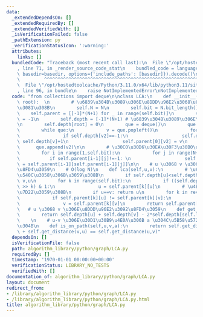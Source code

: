 ```yaml
---
data:
  _extendedDependsOn: []
  _extendedRequiredBy: []
  _extendedVerifiedWith: []
  _isVerificationFailed: false
  _pathExtension: py
  _verificationStatusIcon: ':warning:'
  attributes:
    links: []
  bundledCode: "Traceback (most recent call last):\n  File \"/opt/hostedtoolcache/Python/3.11.0/x64/lib/python3.11/site-packages/onlinejudge_verify/documentation/build.py\"\
    , line 71, in _render_source_code_stat\n    bundled_code = language.bundle(stat.path,\
    \ basedir=basedir, options={'include_paths': [basedir]}).decode()\n          \
    \         ^^^^^^^^^^^^^^^^^^^^^^^^^^^^^^^^^^^^^^^^^^^^^^^^^^^^^^^^^^^^^^^^^^^^^^^^^^^^^^^^^\n\
    \  File \"/opt/hostedtoolcache/Python/3.11.0/x64/lib/python3.11/site-packages/onlinejudge_verify/languages/python.py\"\
    , line 96, in bundle\n    raise NotImplementedError\nNotImplementedError\n"
  code: "from collections import deque\n\nclass LCA:\n    def __init__(self, N, G,\
    \ root):  \n        # \u6839\u304B\u3089\u306E\u8DDD\u96E2\u3068\u89AA\u3092\u6C42\
    \u3081\u308B\n        self.N = N\n        self.bit = N.bit_length() + 2\n    \
    \    self.parent = [[-1]*(N+1) for _ in range(self.bit)]\n        self.parent[0][root]\
    \ = -1\n        self.depth = [-1]*(N+1) # \u6839\u304B\u3089\u306E\u8DDD\u96E2\
    \n        self.depth[root] = 0\n        que = deque()\n        que.append(root)\n\
    \        while que:\n            v = que.popleft()\n            for v2 in G[v]:\n\
    \                if self.depth[v2]==-1:\n                    self.depth[v2] =\
    \ self.depth[v]+1\n                    self.parent[0][v2] = v\n              \
    \      que.append(v2)\n\n        # \u30C0\u30D6\u30EA\u30F3\u30B0\u3059\u308B\n\
    \        for i in range(1,self.bit):\n            for j in range(N+1):\n     \
    \           if self.parent[i-1][j]!=-1: \n                    self.parent[i][j]\
    \ = self.parent[i-1][self.parent[i-1][j]]\n\n    # u \u3068 v \u306E LCA \u3092\
    \u8FD4\u3059\n    # O(log N)\n    def lca(self,u,v):\n        # \u6DF1\u3055\u3092\
    \u540C\u3058\u306B\u3059\u308B\n        if self.depth[u]<self.depth[v]: u,v =\
    \ v,u\n        for k in range(self.bit):\n            if ((self.depth[u]-self.depth[v])\
    \ >> k) & 1:\n                u = self.parent[k][u]\n        # \u4E8C\u5206\u63A2\
    \u7D22\u3059\u308B\n        if u==v: return u\n        for k in reversed(range(self.bit)):\n\
    \            if self.parent[k][u] != self.parent[k][v]:\n                u = self.parent[k][u]\n\
    \                v = self.parent[k][v]\n        return self.parent[0][u]\n\n \
    \   # u \u3068 v \u306E\u8DDD\u96E2\u3092\u8FD4\u3059\n    def get_distance(self,u,v):\n\
    \        return self.depth[u] + self.depth[v] - 2*self.depth[self.lca(u,v)]\n\
    \    \n    # u-v \u306E\u30D1\u30B9\u4E0A\u306B a \u304C\u5B58\u5728\u3059\u308B\
    \u304B\n    def is_on_path(self,u,v,a):\n        return self.get_distance(u,a)\
    \ + self.get_distance(v,u) == self.get_distance(u,v)"
  dependsOn: []
  isVerificationFile: false
  path: algorithm_library/python/graph/LCA.py
  requiredBy: []
  timestamp: '1970-01-01 00:00:00+00:00'
  verificationStatus: LIBRARY_NO_TESTS
  verifiedWith: []
documentation_of: algorithm_library/python/graph/LCA.py
layout: document
redirect_from:
- /library/algorithm_library/python/graph/LCA.py
- /library/algorithm_library/python/graph/LCA.py.html
title: algorithm_library/python/graph/LCA.py
---
```

